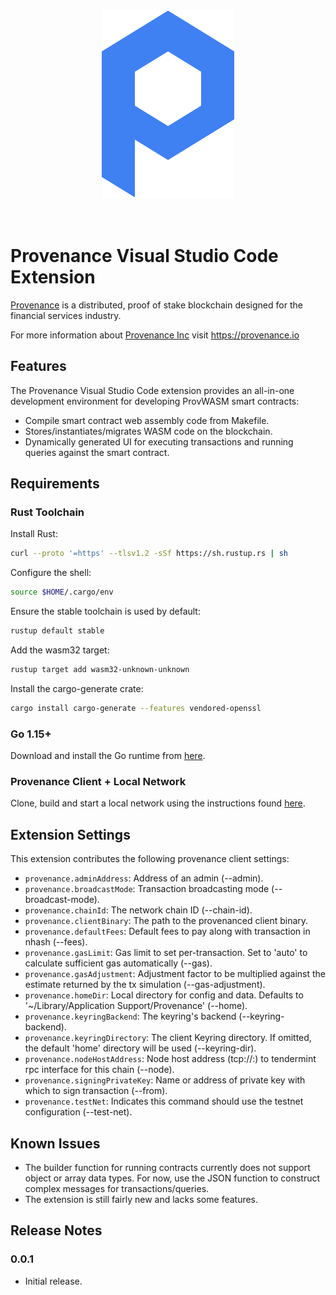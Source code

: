 <div align="center">
<img src="./docs/logo.png" alt="Provenance"/>
</div>
<br/><br/>

# Provenance Visual Studio Code Extension

[Provenance] is a distributed, proof of stake blockchain designed for the financial services industry.

For more information about [Provenance Inc](https://provenance.io) visit https://provenance.io

[provenance]: https://provenance.io/#overview

## Features

The Provenance Visual Studio Code extension provides an all-in-one development environment for developing ProvWASM smart contracts:

* Compile smart contract web assembly code from Makefile.
* Stores/instantiates/migrates WASM code on the blockchain.
* Dynamically generated UI for executing transactions and running queries against the smart contract.

## Requirements

### Rust Toolchain

Install Rust:
```sh
curl --proto '=https' --tlsv1.2 -sSf https://sh.rustup.rs | sh
```

Configure the shell:
```sh
source $HOME/.cargo/env
```

Ensure the stable toolchain is used by default:
```sh
rustup default stable
```

Add the wasm32 target:
```sh
rustup target add wasm32-unknown-unknown
```

Install the cargo-generate crate:
```sh
cargo install cargo-generate --features vendored-openssl
```

### Go 1.15+

Download and install the Go runtime from [here](https://golang.org/dl/).

### Provenance Client + Local Network

Clone, build and start a local network using the instructions found [here](https://github.com/provenance-io/provenance).

## Extension Settings

This extension contributes the following provenance client settings:

* `provenance.adminAddress`: Address of an admin (--admin).
* `provenance.broadcastMode`: Transaction broadcasting mode (--broadcast-mode).
* `provenance.chainId`: The network chain ID (--chain-id).
* `provenance.clientBinary`: The path to the provenanced client binary.
* `provenance.defaultFees`: Default fees to pay along with transaction in nhash (--fees).
* `provenance.gasLimit`: Gas limit to set per-transaction. Set to 'auto' to calculate sufficient gas automatically (--gas).
* `provenance.gasAdjustment`: Adjustment factor to be multiplied against the estimate returned by the tx simulation (--gas-adjustment).
* `provenance.homeDir`: Local directory for config and data. Defaults to '~/Library/Application Support/Provenance' (--home).
* `provenance.keyringBackend`: The keyring's backend (--keyring-backend).
* `provenance.keyringDirectory`: The client Keyring directory. If omitted, the default 'home' directory will be used (--keyring-dir).
* `provenance.nodeHostAddress`: Node host address (tcp://<host>:<port>) to tendermint rpc interface for this chain (--node).
* `provenance.signingPrivateKey`: Name or address of private key with which to sign transaction (--from).
* `provenance.testNet`: Indicates this command should use the testnet configuration (--test-net).

## Known Issues

* The builder function for running contracts currently does not support object or array data types. For now, use the JSON function to construct complex messages for transactions/queries.
* The extension is still fairly new and lacks some features.

## Release Notes

### 0.0.1

* Initial release.